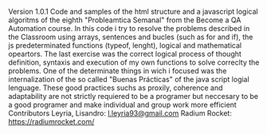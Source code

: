 Version 1.0.1 Code and samples of the html structure and a javascript logical algoritms of the eighth "Probleamtica Semanal" from the Become a QA Automation course.
In this code i try to resolve the problems described in the Classroom using arrays, sentences and bucles (such as for and if), the js predeterminated functions (typeof, lenght), logical and mathematical opeartors. 
The last exercise was the correct logical process of thought definition, syntaxis and execution of my own functions to solve correclty the problems.
One of the determinate things in wich i focused was the internalization of the so called "Buenas Prácticas" of the java script logial lenguage.
These good practices suchs as proxily, coherence and adaptability are not strictly requiered to be a programer but neccesary to be a good programer and make individual and group work more efficient
Contributors Leyria, Lisandro: l.leyria93@gmail.com Radium Rocket: https://radiumrocket.com/

